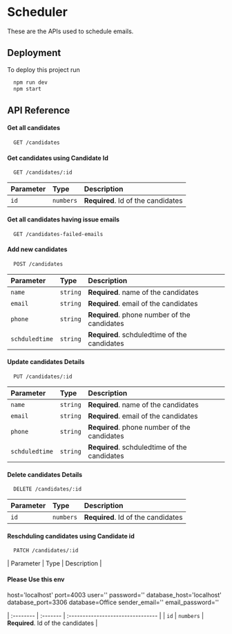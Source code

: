 
# Scheduler

These are the APIs used to schedule emails.

## Deployment

To deploy this project run

```bash
  npm run dev
  npm start
```


## API Reference

#### Get all candidates

```http
  GET /candidates
```

#### Get candidates using Candidate Id

```http
  GET /candidates/:id
```

| Parameter | Type     | Description                       |
| :-------- | :------- | :-------------------------------- |
| `id`      | `numbers` | **Required**. Id of the candidates |

#### Get all candidates having issue emails

```http
  GET /candidates-failed-emails
```

#### Add new candidates


```http
  POST /candidates
```


| Parameter | Type     | Description                       |
| :-------- | :------- | :-------------------------------- |
| `name`      | `string` | **Required**. name of the candidates |
| `email`      | `string` | **Required**. email of the candidates |
| `phone`      | `string` | **Required**. phone number of the candidates |
| `schduledtime`| `string` | **Required**. schduledtime of the candidates |

#### Update  candidates Details

```http
  PUT /candidates/:id
```

| Parameter | Type     | Description                       |
| :-------- | :------- | :-------------------------------- |
| `name`      | `string` | **Required**. name of the candidates |
| `email`      | `string` | **Required**. email of the candidates |
| `phone`      | `string` | **Required**. phone number of the candidates |
| `schduledtime`| `string` | **Required**. schduledtime of the candidates |


#### Delete candidates Details


```http
  DELETE /candidates/:id
```

| Parameter | Type     | Description                       |
| :-------- | :------- | :-------------------------------- |
| `id`      | `numbers` | **Required**. Id of the candidates |



#### Reschduling candidates using Candidate id


```http
  PATCH /candidates/:id
```

| Parameter | Type     | Description                       |

#### Please Use this env

host='localhost'
port=4003
user=''
password=''
database_host='localhost'
database_port=3306
database=Office
sender_email=''
email_password=''

| :-------- | :------- | :-------------------------------- |
| `id`      | `numbers` | **Required**. Id of the candidates |


